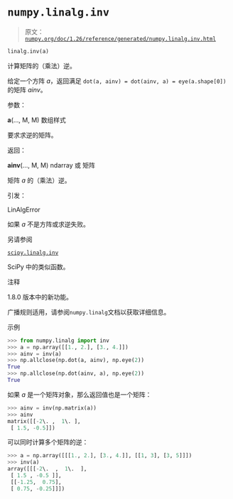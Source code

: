# `numpy.linalg.inv`

> 原文：[`numpy.org/doc/1.26/reference/generated/numpy.linalg.inv.html`](https://numpy.org/doc/1.26/reference/generated/numpy.linalg.inv.html)

```py
linalg.inv(a)
```

计算矩阵的（乘法）逆。

给定一个方阵 *a*，返回满足 `dot(a, ainv) = dot(ainv, a) = eye(a.shape[0])` 的矩阵 *ainv*。

参数：

**a**(…, M, M) 数组样式

要求求逆的矩阵。

返回：

**ainv**(…, M, M) ndarray 或 矩阵

矩阵 *a* 的（乘法）逆。

引发：

LinAlgError

如果 *a* 不是方阵或求逆失败。

另请参阅

[`scipy.linalg.inv`](https://docs.scipy.org/doc/scipy/reference/generated/scipy.linalg.inv.html#scipy.linalg.inv "(在 SciPy v1.11.2 中)") 

SciPy 中的类似函数。

注释

1.8.0 版本中的新功能。

广播规则适用，请参阅`numpy.linalg`文档以获取详细信息。

示例

```py
>>> from numpy.linalg import inv
>>> a = np.array([[1., 2.], [3., 4.]])
>>> ainv = inv(a)
>>> np.allclose(np.dot(a, ainv), np.eye(2))
True
>>> np.allclose(np.dot(ainv, a), np.eye(2))
True 
```

如果 *a* 是一个矩阵对象，那么返回值也是一个矩阵：

```py
>>> ainv = inv(np.matrix(a))
>>> ainv
matrix([[-2\. ,  1\. ],
 [ 1.5, -0.5]]) 
```

可以同时计算多个矩阵的逆：

```py
>>> a = np.array([[[1., 2.], [3., 4.]], [[1, 3], [3, 5]]])
>>> inv(a)
array([[[-2\.  ,  1\.  ],
 [ 1.5 , -0.5 ]],
 [[-1.25,  0.75],
 [ 0.75, -0.25]]]) 
```
